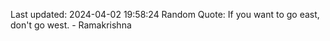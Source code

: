 Last updated: 2024-04-02 19:58:24
Random Quote: If you want to go east, don't go west. - Ramakrishna